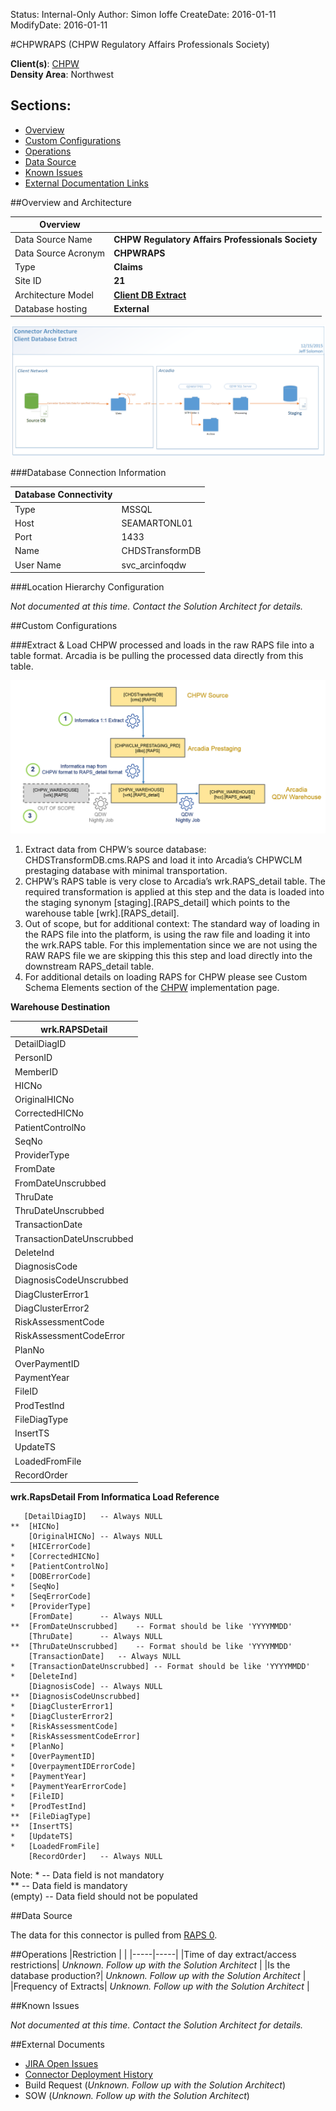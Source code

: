 Status: Internal-Only
Author: Simon Ioffe
CreateDate: 2016-01-11
ModifyDate: 2016-01-11


#CHPWRAPS (CHPW Regulatory Affairs Professionals Society)

**Client(s)**: [CHPW](../CHPW.md)  
**Density Area**: Northwest   

## Sections:
* [Overview](#overview-and-architecture)
* [Custom Configurations](#custom-configurations)
* [Operations](#operations)
* [Data Source](#data-source)
* [Known Issues](#known-issues)
* [External Documentation Links](#external-documents)

##Overview and Architecture

| Overview ||
|-----|-----|
| Data Source Name| **CHPW Regulatory Affairs Professionals Society** |
| Data Source Acronym| **CHPWRAPS** |
| Type | **Claims** |
| Site ID | **21** |
| Architecture Model | [**Client DB Extract**](../../Tech_Delivery/Standard-Implementations/Client-DB-Extract.md)|
| Database hosting | **External** |


<a href="../../../img/Connector-Client-DB-Extract.png">![](../../img/Connector-Client-DB-Extract.png)</a>

###Database Connection Information  

|Database Connectivity||
|-----|-----|
|Type|MSSQL|
|Host|SEAMARTONL01|
|Port|1433|
|Name|CHDSTransformDB|
|User Name|svc_arcinfoqdw|  


###Location Hierarchy Configuration

*Not documented at this time. Contact the Solution Architect for details.*

##Custom Configurations

###Extract & Load
CHPW processed and loads in the raw RAPS file into a table format. Arcadia is be pulling the processed data directly from this table. 


<a href="../../../img/CHPW_raps.png">![](../../img/CHPW_raps.png)</a>


1. Extract data from CHPW’s source database: CHDSTransformDB.cms.RAPS and load it into Arcadia’s CHPWCLM prestaging database with minimal transportation.
2. CHPW’s RAPS table is very close to Arcadia’s wrk.RAPS_detail table. The required  transformation is applied at this step and the data is loaded into the staging synonym [staging].[RAPS_detail] which points to the warehouse table [wrk].[RAPS_detail].  
3. Out of scope, but for additional context: The standard way of loading in the RAPS file into the platform, is using the raw file and loading it into the wrk.RAPS table. For this implementation since we are not using the RAW RAPS file we are skipping this this step and load directly into the downstream RAPS_detail table.
4. For additional details on loading RAPS for CHPW please see Custom Schema Elements section of the [CHPW](../CHPW.md)  implementation page.

**Warehouse Destination**  

| wrk.RAPSDetail            |
|---------------------------|
| DetailDiagID              |
| PersonID                  |
| MemberID                  |
| HICNo                     |
| OriginalHICNo             |
| CorrectedHICNo            |
| PatientControlNo          |
| SeqNo                     |
| ProviderType              |
| FromDate                  |
| FromDateUnscrubbed        |
| ThruDate                  |
| ThruDateUnscrubbed        |
| TransactionDate           |
| TransactionDateUnscrubbed |
| DeleteInd                 |
| DiagnosisCode             |
| DiagnosisCodeUnscrubbed   |
| DiagClusterError1         |
| DiagClusterError2         |
| RiskAssessmentCode        |
| RiskAssessmentCodeError   |
| PlanNo                    |
| OverPaymentID             |
| PaymentYear               |
| FileID                    |
| ProdTestInd               |
| FileDiagType              |
| InsertTS                  |
| UpdateTS                  |
| LoadedFromFile            |
| RecordOrder               |  


  


**wrk.RapsDetail From Informatica Load Reference**

```
   [DetailDiagID]	-- Always NULL  
**	[HICNo]		  
	[OriginalHICNo]	-- Always NULL  
*	[HICErrorCode]  
*	[CorrectedHICNo]  
*	[PatientControlNo]    
*	[DOBErrorCode]  
*	[SeqNo]  
*	[SeqErrorCode]  
*	[ProviderType]  
	[FromDate]		-- Always NULL   
**	[FromDateUnscrubbed]	-- Format should be like 'YYYYMMDD'  
	[ThruDate]		-- Always NULL  
**	[ThruDateUnscrubbed]	-- Format should be like 'YYYYMMDD'  
	[TransactionDate]	-- Always NULL  
*	[TransactionDateUnscrubbed]	-- Format should be like 'YYYYMMDD'  
*	[DeleteInd]  
	[DiagnosisCode]	-- Always NULL  
**	[DiagnosisCodeUnscrubbed]  
*	[DiagClusterError1]  
*	[DiagClusterError2]  
*	[RiskAssessmentCode]  
*	[RiskAssessmentCodeError]  
*	[PlanNo]  
*	[OverPaymentID]  
*	[OverpaymentIDErrorCode]  
*	[PaymentYear]  
*	[PaymentYearErrorCode]  
*	[FileID]  
*	[ProdTestInd]  
**	[FileDiagType]  
**	[InsertTS]  
*	[UpdateTS]    
*	[LoadedFromFile]  
 	[RecordOrder]	-- Always NULL  
```  	

Note:	* 			-- Data field is not mandatory  
		** 			-- Data field is mandatory  
		(empty)		-- Data field should not be populated  
  
##Data Source

The data for this connector is pulled from [RAPS 0](../../Tech_Delivery/EHR-Documentation/RAPS.md).

##Operations
|Restriction | |
|-----|-----|
|Time of day extract/access restrictions| *Unknown. Follow up with the Solution Architect* |
|Is the database production?| *Unknown. Follow up with the Solution Architect*  |
|Frequency of Extracts| *Unknown. Follow up with the Solution Architect*  |

##Known Issues

*Not documented at this time. Contact the Solution Architect for details.*

##External Documents
- [JIRA Open Issues](https://jira.arcadiasolutions.com/issues/?jql=(labels%20%3D%20CHPWRAPS%20or%20%22Data%20Source%20Acronym%22%20~%20CHPWRAPS)%20and%20status%20!%3D%20Closed)
- [Connector Deployment History](https://github.com/arcadia/qdw/wiki/connector-version)
- Build Request (*Unknown. Follow up with the Solution Architect*)
- SOW (*Unknown. Follow up with the Solution Architect*)
